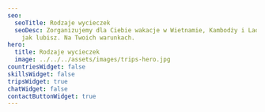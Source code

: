 ```yaml
---
seo:
  seoTitle: Rodzaje wycieczek
  seoDesc: Zorganizujemy dla Ciebie wakacje w Wietnamie, Kambodży i Laosie. Tak
    jak lubisz. Na Twoich warunkach.
hero:
  title: Rodzaje wycieczek
  image: ../../../assets/images/trips-hero.jpg
countriesWidget: false
skillsWidget: false
tripsWidget: true
chatWidget: false
contactButtonWidget: true
---
```

